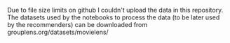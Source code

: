 Due to file size limits on github I couldn't upload the data in this repository.
The datasets used by the notebooks to process the data (to be later used by the recommenders)
can be downloaded from grouplens.org/datasets/movielens/